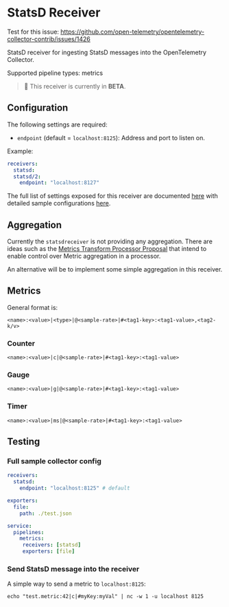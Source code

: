 # StatsD Receiver

Test for this issue: https://github.com/open-telemetry/opentelemetry-collector-contrib/issues/1426

StatsD receiver for ingesting StatsD messages into the OpenTelemetry Collector.

Supported pipeline types: metrics

> :construction: This receiver is currently in **BETA**.

## Configuration

The following settings are required:

- `endpoint` (default = `localhost:8125`): Address and port to listen on.

Example:

```yaml
receivers:
  statsd:
  statsd/2:
    endpoint: "localhost:8127"
```

The full list of settings exposed for this receiver are documented [here](./config.go)
with detailed sample configurations [here](./testdata/config.yaml).

## Aggregation

Currently the `statsdreceiver` is not providing any aggregation. There are
ideas such as the [Metrics Transform Processor
Proposal](https://github.com/open-telemetry/opentelemetry-collector-contrib/issues/332)
that intend to enable control over Metric aggregation in a processor.

An alternative will be to implement some simple aggregation in this receiver.

## Metrics

General format is:

`<name>:<value>|<type>|@<sample-rate>|#<tag1-key>:<tag1-value>,<tag2-k/v>`

### Counter

`<name>:<value>|c|@<sample-rate>|#<tag1-key>:<tag1-value>`

### Gauge

`<name>:<value>|g|@<sample-rate>|#<tag1-key>:<tag1-value>`

### Timer

`<name>:<value>|ms|@<sample-rate>|#<tag1-key>:<tag1-value>`


## Testing

### Full sample collector config

```yaml
receivers:
  statsd:
    endpoint: "localhost:8125" # default

exporters:
  file:
    path: ./test.json

service:
  pipelines:
    metrics:
     receivers: [statsd]
     exporters: [file]
```

### Send StatsD message into the receiver

A simple way to send a metric to `localhost:8125`:

`echo "test.metric:42|c|#myKey:myVal" | nc -w 1 -u localhost 8125`
